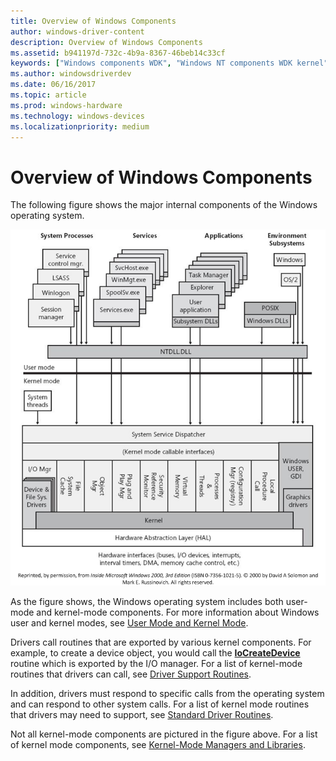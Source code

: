 ```yaml
---
title: Overview of Windows Components
author: windows-driver-content
description: Overview of Windows Components
ms.assetid: b941197d-732c-4b9a-8367-46beb14c33cf
keywords: ["Windows components WDK", "Windows NT components WDK kernel"]
ms.author: windowsdriverdev
ms.date: 06/16/2017
ms.topic: article
ms.prod: windows-hardware
ms.technology: windows-devices
ms.localizationpriority: medium
---
```


# Overview of Windows Components





The following figure shows the major internal components of the Windows operating system.

![diagram illustrating an overview of windows components](images/ntarch.png)

As the figure shows, the Windows operating system includes both user-mode and kernel-mode components. For more information about Windows user and kernel modes, see [User Mode and Kernel Mode](https://msdn.microsoft.com/library/windows/hardware/ff554836).

Drivers call routines that are exported by various kernel components. For example, to create a device object, you would call the [**IoCreateDevice**](https://msdn.microsoft.com/library/windows/hardware/ff548397) routine which is exported by the I/O manager. For a list of kernel-mode routines that drivers can call, see [Driver Support Routines](https://msdn.microsoft.com/library/windows/hardware/ff544200).

In addition, drivers must respond to specific calls from the operating system and can respond to other system calls. For a list of kernel mode routines that drivers may need to support, see [Standard Driver Routines](https://msdn.microsoft.com/library/windows/hardware/ff563842).

Not all kernel-mode components are pictured in the figure above. For a list of kernel mode components, see [Kernel-Mode Managers and Libraries](kernel-mode-managers-and-libraries.md).

 

 




